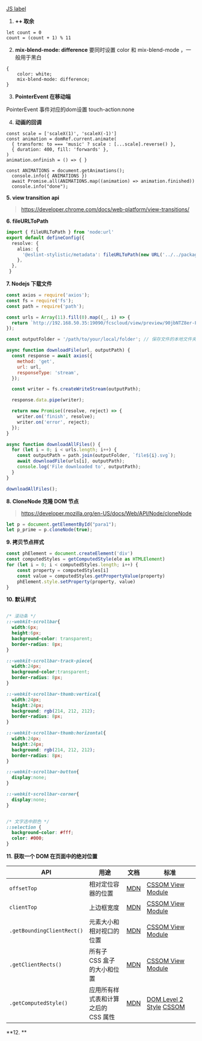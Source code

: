 
[JS label](https://developer.mozilla.org/zh-CN/docs/Web/JavaScript/Reference/Statements/label)


1. **++ 取余**

```
let count = 0
count = (count + 1) % 11
```

2. **mix-blend-mode: difference**
要同时设置 color 和 mix-blend-mode ，一般用于黑白

```
{
	color: white;
	mix-blend-mode: difference;
}
```


3. **PointerEvent 在移动端**

PointerEvent 事件对应的dom设置 touch-action:none

4. **动画的回调**

```
const scale = ['scaleX(1)', 'scaleX(-1)']
const animation = domRef.current.animate(
  { transform: to === 'music' ? scale : [...scale].reverse() },
  { duration: 400, fill: 'forwards' },
)
animation.onfinish = () => { }
```

```
const ANIMATIONS = document.getAnimations();
  console.info({ ANIMATIONS })
  await Promise.all(ANIMATIONS.map((animation) => animation.finished))
  console.info("done");
```

**5. view transition api**
> https://developer.chrome.com/docs/web-platform/view-transitions/


**6. fileURLToPath**

```ts
import { fileURLToPath } from 'node:url'
export default defineConfig({
  resolve: {
    alias: {
      '@eslint-stylistic/metadata': fileURLToPath(new URL('../../packages/metadata/src/index.ts', import.meta.url)),
    },
  },
 }
```

**7.  Nodejs 下载文件**

```js
const axios = require('axios');
const fs = require('fs');
const path = require('path');

const urls = Array(11).fill(0).map((_, i) => {
  return `http://192.168.50.35:19090/fcscloud/view/preview/90jbNTZ8er-FoT8DLA4wS51rBC94o58XnIy_gDOtu_K3foWjAdE0jhpky4TN-kks5ValZz-ghoqBBQQik4kR9siVANZdfZT2Pbdq6TI5ntYa76AyxjsO5Mkr2yuYgpPDkfoDTr4dRP4S-oyGRmhPmDC6X375g5thUS0S0APrN1J5-dE7WWSxXwg8H11noZ1yjACqx2FdQNjsLkOuGggObQt9vrfy4AfyiGruMF4cqj08diHx5g7CP-PhJtvK9Lq_xcy3CIG5AVz_hu5YAAFmB_Gxawj6HwRJ03nGgbuAfOGmo5fCM5L77cTjdsdcGPQ_FU2h6K4Gdj2jkEw3i5ucMIZAKdfabHY9ItTq059eHQM4FJuH7QOT871j4XYr_ibeUwV3v0etAyOeuXExC8-Nn7hBi4SLldY0SOSNn980StJ9ijDPWNLXJarDEcqdCDetu14qgW4h3W2rgGuWHK4nrAECVxIkEZghXM3L54l7eg8VTig3jchLcMUhpXiJp5oGrkDBOLx-VcfkKd8eJSNW39AFsd6NxHrhyk4XXY6U6Oa-034A1Gm7ps0L1VldnSPZC8QxuhI5hEVWuA4p2mjYNOxW4eWBHoR3xG676LeddWx0fQRESqgN0S34BL3OmMKn7TcmZoK2VilV3LEwtCLOcZwVOOfhU7-qugOxAS_E2qXr5VT5F7yhz9GJhZ3pCEJcx4h0-roEqZSAV8E-LrZUpVzHgw-XZmDseJ8n9yM2Otc5Luab0dFivKXblwy7cEJULyioa8eXI-ueaYusHphyLbYKV6dYR40bBn1gRD6xH5uTA0HdFrVwRkuESwsPvNgbOk5A9Q5-deuaweYmIt79MSpF55POFpOZkr5FSFqrcd30J1mCCmJ5X6CdLygniwRB1V6r2rBhUOtt5RqTRD2tWrzMfC7qheNb7Ilowz_yF3tB6Jq83_ZWULb-BsC3dujCSU12nnEjeAgcoQqYk9QzHQ==/${i}.svg?t=0.6394264746619498`
});

const outputFolder = '/path/to/your/local/folder'; // 保存文件的本地文件夹

async function downloadFile(url, outputPath) {
  const response = await axios({
    method: 'get',
    url: url,
    responseType: 'stream',
  });

  const writer = fs.createWriteStream(outputPath);

  response.data.pipe(writer);

  return new Promise((resolve, reject) => {
    writer.on('finish', resolve);
    writer.on('error', reject);
  });
}

async function downloadAllFiles() {
  for (let i = 0; i < urls.length; i++) {
    const outputPath = path.join(outputFolder, `file${i}.svg`);
    await downloadFile(urls[i], outputPath);
    console.log('File downloaded to', outputPath);
  }
}

downloadAllFiles();


```

**8.  CloneNode 克隆 DOM 节点**

> https://developer.mozilla.org/en-US/docs/Web/API/Node/cloneNode

```js
let p = document.getElementById("para1");
let p_prime = p.cloneNode(true);
```


**9.  拷贝节点样式**

```js
const phElement = document.createElement('div')
const computedStyles = getComputedStyle(ele as HTMLElement)
for (let i = 0; i < computedStyles.length; i++) {
	const property = computedStyles[i]
	const value = computedStyles.getPropertyValue(property)
	phElement.style.setProperty(property, value)
}
```

**10.  默认样式**

```css

/* 滚动条 */
::-webkit-scrollbar{
  width:6px;
  height:6px;
  background-color: transparent;
  border-radius: 8px;
}

::-webkit-scrollbar-track-piece{
  width:24px;
  background-color:transparent;
  border-radius: 8px;
}

::-webkit-scrollbar-thumb:vertical{
  width:24px;
  height:24px;
  background: rgb(214, 212, 212);
  border-radius: 8px;
}

::-webkit-scrollbar-thumb:horizontal{
  width:24px;
  height:24px;
  background: rgb(214, 212, 212);
  border-radius: 8px;
}

::-webkit-scrollbar-button{
  display:none;
}

::-webkit-scrollbar-corner{
  display:none;
}


/* 文字选中颜色 */
::selection {
  background-color: #fff;
  color: #000;
}
```


**11.  获取一个 DOM 在页面中的绝对位置**

|API|用途|文档|标准|
|---|---|---|---|
|`offsetTop`|相对定位容器的位置|[MDN](https://developer.mozilla.org/en-US/docs/Web/API/HTMLElement/offsetTop)|[CSSOM View Module](https://drafts.csswg.org/cssom-view/#dom-htmlelement-offsettop)|
|`clientTop`|上边框宽度|[MDN](https://developer.mozilla.org/en-US/docs/Web/API/Element/clientTop)|[CSSOM View Module](https://drafts.csswg.org/cssom-view/#dom-element-clienttop)|
|`.getBoundingClientRect()`|元素大小和相对视口的位置|[MDN](https://developer.mozilla.org/en-US/docs/Web/API/Element/getBoundingClientRect)|[CSSOM View Module](https://drafts.csswg.org/cssom-view/#dom-element-getboundingclientrect)|
|`.getClientRects()`|所有子 CSS 盒子的大小和位置|[MDN](https://developer.mozilla.org/en-US/docs/Web/API/Element/getClientRects)|[CSSOM View Module](https://drafts.csswg.org/cssom-view/#dom-element-getclientrects)|
|`.getComputedStyle()`|应用所有样式表和计算之后的 CSS 属性|[MDN](https://developer.mozilla.org/en-US/docs/Web/API/Window/getComputedStyle)|[DOM Level 2 Style](https://www.w3.org/TR/2000/REC-DOM-Level-2-Style-20001113/css.html#CSS-CSSview-getComputedStyle) [CSSOM](https://drafts.csswg.org/cssom/#dom-window-getcomputedstyle)|

**12.  **
